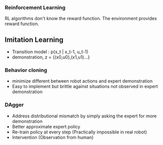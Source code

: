 ### Reinforcement Learning
RL algorithms don't know the reward function. The environment provides reward function.


## Imitation Learning
- Transition model : p(x_t | x_t-1, u_t-1)
- demonstration, z = {(x0,u0),(x1,u1)...}

### Behavior cloning
 - minimize different between robot actions and expert demonstration
 - Easy to implement but brittle against situations not observed in expert demonstration
### DAgger
- Address distributional mismatch by simply asking the expert for more demonstration
- Better approximate expert policy
- Re-train policy at every step (Practically impossible in real robot)
- Intervention (Observation from human)

